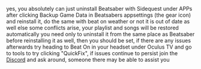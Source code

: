 yes, you absolutely can just uninstall Beatsaber with Sidequest under APPs after clicking Backup Game Data in Beatsabers appsettings (the gear icon) and reinstall it, do the same with beat on weather or not it is out of date as well else some conflicts arise, your playlist and songs will be restored automatically you need only to uninstall it from the same place as Beatsaber before reinstalling it as well, then you should be set, if there are any issues afterwards try heading to Beat On in your headset under Oculus TV and go to tools to try clicking "QuickFix", if issues continue to persist join the [Discord](https://discord.me/sidequestvr) and ask around, someone there may be able to assist you